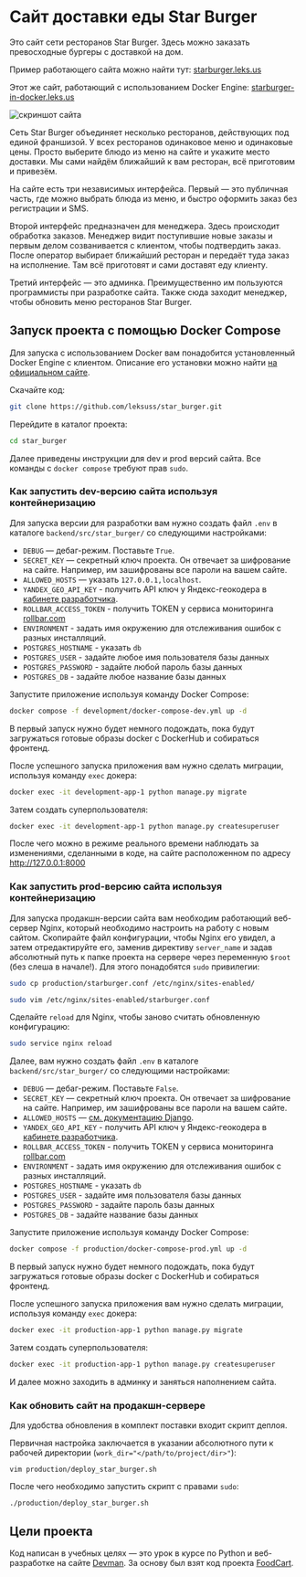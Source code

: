 # Сайт доставки еды Star Burger

Это сайт сети ресторанов Star Burger. Здесь можно заказать превосходные бургеры с доставкой на дом.

Пример работающего сайта можно найти тут: [starburger.leks.us](https://starburger.leks.us/)

Этот же сайт, работающий с использованием Docker Engine: [starburger-in-docker.leks.us](https://starburger-in-docker.leks.us/)

![скриншот сайта](https://dvmn.org/filer/canonical/1594651635/686/)


Сеть Star Burger объединяет несколько ресторанов, действующих под единой франшизой. У всех ресторанов одинаковое меню и одинаковые цены. Просто выберите блюдо из меню на сайте и укажите место доставки. Мы сами найдём ближайший к вам ресторан, всё приготовим и привезём.

На сайте есть три независимых интерфейса. Первый — это публичная часть, где можно выбрать блюда из меню, и быстро оформить заказ без регистрации и SMS.

Второй интерфейс предназначен для менеджера. Здесь происходит обработка заказов. Менеджер видит поступившие новые заказы и первым делом созванивается с клиентом, чтобы подтвердить заказ. После оператор выбирает ближайший ресторан и передаёт туда заказ на исполнение. Там всё приготовят и сами доставят еду клиенту.

Третий интерфейс — это админка. Преимущественно им пользуются программисты при разработке сайта. Также сюда заходит менеджер, чтобы обновить меню ресторанов Star Burger.


## Запуск проекта с помощью Docker Compose

Для запуска с использованием Docker вам понадобится установленный Docker Engine с клиентом. Описание его установки можно найти [на официальном сайте](https://docs.docker.com/engine/install/).

Скачайте код:
```sh
git clone https://github.com/leksuss/star_burger.git
```

Перейдите в каталог проекта:
```sh
cd star_burger
```

Далее приведены инструкции для dev и prod версий сайта. Все команды с `docker compose` требуют прав `sudo`.

### Как запустить dev-версию сайта используя контейнеризацию

Для запуска версии для разработки вам нужно создать файл `.env` в каталоге `backend/src/star_burger/` со следующими настройками:

- `DEBUG` — дебаг-режим. Поставьте `True`.
- `SECRET_KEY` — секретный ключ проекта. Он отвечает за шифрование на сайте. Например, им зашифрованы все пароли на вашем сайте.
- `ALLOWED_HOSTS` — указать `127.0.0.1,localhost`.
- `YANDEX_GEO_API_KEY` - получить API ключ у Яндекс-геокодера в [кабинете разработчика](https://developer.tech.yandex.ru/).
- `ROLLBAR_ACCESS_TOKEN` - получить TOKEN у сервиса мониторинга [rollbar.com](https://rollbar.com/)
- `ENVIRONMENT` - задать имя окружению для отслеживания ошибок с разных инсталляций.
- `POSTGRES_HOSTNAME` - указать `db`
- `POSTGRES_USER` - задайте любое имя пользователя базы данных
- `POSTGRES_PASSWORD` - задайте любой пароль базы данных
- `POSTGRES_DB` - задайте любое название базы данных

Запустите приложение используя команду Docker Compose:
```sh
docker compose -f development/docker-compose-dev.yml up -d
```
В первый запуск нужно будет немного подождать, пока будут загружаться готовые образы docker с DockerHub и собираться фронтенд.

После успешного запуска приложения вам нужно сделать миграции, используя команду `exec` докера:
```sh
docker exec -it development-app-1 python manage.py migrate
```

Затем создать суперпользователя:
```sh
docker exec -it development-app-1 python manage.py createsuperuser
```

После чего можно в режиме реального времени наблюдать за изменениями, сделанными в коде, на сайте расположенном по адресу
http://127.0.0.1:8000


### Как запустить prod-версию сайта используя контейнеризацию

Для запуска продакшн-версии сайта вам необходим работающий веб-сервер Nginx, который необходимо настроить на работу с новым сайтом. Скопирайте файл конфигурации, чтобы Nginx его увидел, а затем отредактируйте его, заменив директиву `server_name` и задав абсолютный путь к папке проекта на сервере через переменную `$root` (без слеша в начале!). Для этого понадобятся `sudo` привилегии:
```sh
sudo cp production/starburger.conf /etc/nginx/sites-enabled/

sudo vim /etc/nginx/sites-enabled/starburger.conf
```
Сделайте `reload` для Nginx, чтобы заново считать обновленную конфигурацию:
```sh
sudo service nginx reload
```

Далее, вам нужно создать файл `.env` в каталоге `backend/src/star_burger/` со следующими настройками:

- `DEBUG` — дебаг-режим. Поставьте `False`.
- `SECRET_KEY` — секретный ключ проекта. Он отвечает за шифрование на сайте. Например, им зашифрованы все пароли на вашем сайте.
- `ALLOWED_HOSTS` — [см. документацию Django](https://docs.djangoproject.com/en/3.1/ref/settings/#allowed-hosts).
- `YANDEX_GEO_API_KEY` - получить API ключ у Яндекс-геокодера в [кабинете разработчика](https://developer.tech.yandex.ru/).
- `ROLLBAR_ACCESS_TOKEN` - получить TOKEN у сервиса мониторинга [rollbar.com](https://rollbar.com/)
- `ENVIRONMENT` - задать имя окружению для отслеживания ошибок с разных инсталляций.
- `POSTGRES_HOSTNAME` - указать `db`
- `POSTGRES_USER` - задайте имя пользователя базы данных
- `POSTGRES_PASSWORD` - задайте пароль базы данных
- `POSTGRES_DB` - задайте название базы данных

Запустите приложение используя команду Docker Compose:
```sh
docker compose -f production/docker-compose-prod.yml up -d
```
В первый запуск нужно будет немного подождать, пока будут загружаться готовые образы docker с DockerHub и собираться фронтенд.

После успешного запуска приложения вам нужно сделать миграции, используя команду `exec` докера:
```sh
docker exec -it production-app-1 python manage.py migrate
```

Затем создать суперпользователя:
```sh
docker exec -it production-app-1 python manage.py createsuperuser
```
И далее можно заходить в админку и заняться наполнением сайта.


### Как обновить сайт на продакшн-сервере

Для удобства обновления в комплект поставки входит скрипт деплоя.

Первичная настройка заключается в указании абсолютного пути к рабочей директории (`work_dir="</path/to/project/dir>"`):
```shell
vim production/deploy_star_burger.sh
```

После чего необходимо запустить скрипт с правами `sudo`:
```shell
./production/deploy_star_burger.sh
```


## Цели проекта

Код написан в учебных целях — это урок в курсе по Python и веб-разработке на сайте [Devman](https://dvmn.org). За основу был взят код проекта [FoodCart](https://github.com/Saibharath79/FoodCart).

